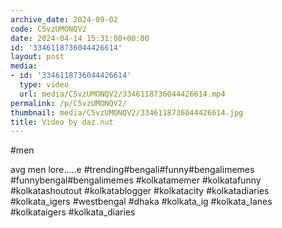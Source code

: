 ```yaml
---
archive_date: 2024-09-02
code: C5vzUMONQV2
date: 2024-04-14 15:31:08+00:00
id: '3346118736044426614'
layout: post
media:
- id: '3346118736044426614'
  type: video
  url: media/C5vzUMONQV2/3346118736044426614.mp4
permalink: /p/C5vzUMONQV2/
thumbnail: media/C5vzUMONQV2/3346118736044426614.jpg
title: Video by daz.nut
---
```


#men  
  
avg men lore.....e #trending#bengali#funny#bengalimemes #funnybengal#bengalimemes #kolkatamemer #kolkatafunny #kolkatashoutout #kolkatablogger #kolkatacity #kolkatadiaries #kolkata_igers #westbengal #dhaka #kolkata_ig #kolkata_lanes #kolkataigers #kolkata_diaries